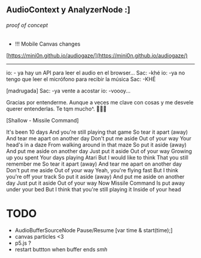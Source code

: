 ## AudioContext y AnalyzerNode :]

###### proof of concept

- !!! Mobile Canvas changes

[https://mini0n.github.io/audiogaze/](https://mini0n.github.io/audiogaze/)

--------------------------------------------------------------------------------

io:   - ya hay un API para leer el audio en el browser...
Sac:  -khé
io:   -ya no tengo que leer el micrófono para recibir la música
Sac:  -KHÉ

[madrugada]
Sac:  -ya vente a acostar
io:   -voooy...

Gracias por entenderme. Aunque a veces me clave con cosas y me desvele querer
  entenderlas.
  Te tqm mucho^. 💜💜💜

[Shallow - Missile Command]

  It's been 10 days
  And you're still playing that game
  So tear it apart (away)
  And tear me apart on another day
  Don't put me aside
  Out of your way
  Your head's in a daze
  From walking around in that maze
  So put it aside (away)
  And put me aside on another day
  Just put it aside
  Out of your way
  Growing up you spent
  Your days playing Atari
  But I would like to think
  That you still remember me
  So tear it apart (away)
  And tear me apart on another day
  Don't put me aside
  Out of your way
  Yeah, you're flying fast
  But I think you're off your track
  So put it aside (away)
  And put me aside on another day
  Just put it aside
  Out of your way
  Now Missile Command
  Is put away under your bed
  But I think that you're still playing it
  Inside of your head

# TODO

- AudioBufferSourceNode Pause/Resume [var time & start(time);]
- canvas particles <3
- p5.js ?
- restart buttton when buffer ends *smh*
